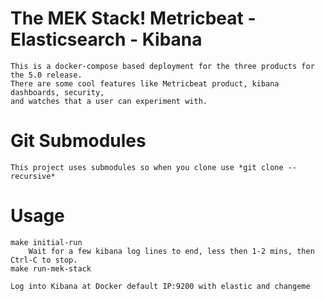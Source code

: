 # The MEK Stack!  Metricbeat - Elasticsearch - Kibana
	This is a docker-compose based deployment for the three products for the 5.0 release.  
	There are some cool features like Metricbeat product, kibana dashboards, security, 
	and watches that a user can experiment with.

# Git Submodules
	This project uses submodules so when you clone use *git clone --recursive*
		
# Usage

	make initial-run
		Wait for a few kibana log lines to end, less then 1-2 mins, then Ctrl-C to stop.
	make run-mek-stack

	Log into Kibana at Docker default IP:9200 with elastic and changeme
